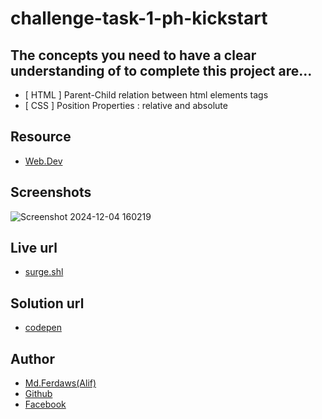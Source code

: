 # challenge-task-1-ph-kickstart


## The concepts you need to have a clear understanding of to complete this project are...
- [ HTML ] Parent-Child relation between html elements tags
- [ CSS ] Position Properties : relative and absolute


## Resource
- [ Web.Dev ](https://web.dev/learn/css/layout#positioning)



## Screenshots
 ![Screenshot 2024-12-04 160219](https://github.com/user-attachments/assets/76d88e42-95b9-47e1-a7f1-326d4a854d53)


## Live url
 - [surge.shl](https://active-status-showing-project.surge.sh/)


## Solution url
- [codepen](https://codepen.io/Abir-Khan-the-flexboxer/pen/jENbeoE)

## Author
- [Md.Ferdaws(Alif)](@ferdaws-ahmed)
- [Github](@ferdaws-ahmed)
- [Facebook](https://www.facebook.com/profile.php?id=61556248924752)
